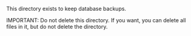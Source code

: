 This directory exists to keep database backups.

IMPORTANT: Do not delete this directory. If you want, you can delete all files in it,
 but do not delete the directory.
